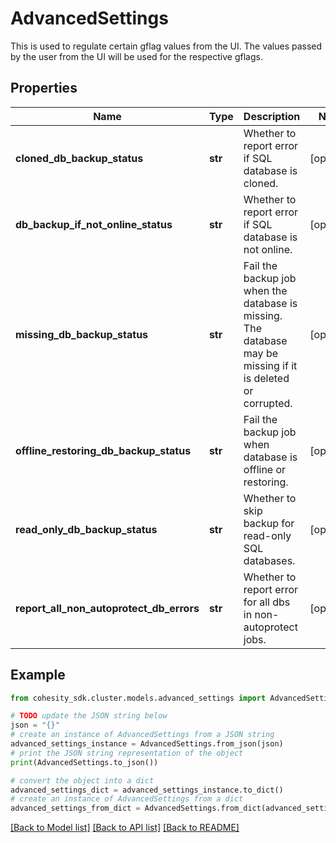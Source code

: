 # AdvancedSettings

This is used to regulate certain gflag values from the UI. The values passed by the user from the UI will be used for the respective gflags.

## Properties

Name | Type | Description | Notes
------------ | ------------- | ------------- | -------------
**cloned_db_backup_status** | **str** | Whether to report error if SQL database is cloned. | [optional] 
**db_backup_if_not_online_status** | **str** | Whether to report error if SQL database is not online. | [optional] 
**missing_db_backup_status** | **str** | Fail the backup job when the database is missing. The database may be missing if it is deleted or corrupted. | [optional] 
**offline_restoring_db_backup_status** | **str** | Fail the backup job when database is offline or restoring. | [optional] 
**read_only_db_backup_status** | **str** | Whether to skip backup for read-only SQL databases. | [optional] 
**report_all_non_autoprotect_db_errors** | **str** | Whether to report error for all dbs in non-autoprotect jobs. | [optional] 

## Example

```python
from cohesity_sdk.cluster.models.advanced_settings import AdvancedSettings

# TODO update the JSON string below
json = "{}"
# create an instance of AdvancedSettings from a JSON string
advanced_settings_instance = AdvancedSettings.from_json(json)
# print the JSON string representation of the object
print(AdvancedSettings.to_json())

# convert the object into a dict
advanced_settings_dict = advanced_settings_instance.to_dict()
# create an instance of AdvancedSettings from a dict
advanced_settings_from_dict = AdvancedSettings.from_dict(advanced_settings_dict)
```
[[Back to Model list]](../README.md#documentation-for-models) [[Back to API list]](../README.md#documentation-for-api-endpoints) [[Back to README]](../README.md)


